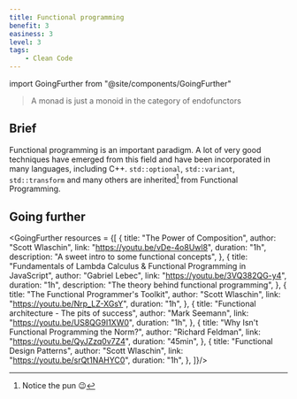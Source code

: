 ```yaml
---
title: Functional programming
benefit: 3
easiness: 3
level: 3
tags:
    - Clean Code
---
```

import GoingFurther from "@site/components/GoingFurther"

> A monad is just a monoid in the category of endofunctors

##  Brief

Functional programming is an important paradigm. A lot of very good techniques have emerged from this field and have been incorporated in many languages, including C++. `std::optional`, `std::variant`, `std::transform` and many others are inherited[^1] from Functional Programming.

[^1]: Notice the pun 😉

## Going further

<GoingFurther resources = {[
    {
        title: "The Power of Composition",
        author: "Scott Wlaschin",
        link: "https://youtu.be/vDe-4o8Uwl8",
        duration: "1h",
        description: "A sweet intro to some functional concepts",
    },
    {
        title: "Fundamentals of Lambda Calculus & Functional Programming in JavaScript",
        author: "Gabriel Lebec",
        link: "https://youtu.be/3VQ382QG-y4",
        duration: "1h",
        description: "The theory behind functional programming",
    },
    {
        title: "The Functional Programmer's Toolkit",
        author: "Scott Wlaschin",
        link: "https://youtu.be/Nrp_LZ-XGsY",
        duration: "1h",
    },
    {
        title: "Functional architecture - The pits of success",
        author: "Mark Seemann",
        link: "https://youtu.be/US8QG9I1XW0",
        duration: "1h",
    },
    {
        title: "Why Isn't Functional Programming the Norm?",
        author: "Richard Feldman",
        link: "https://youtu.be/QyJZzq0v7Z4",
        duration: "45min",
    },
    {
        title: "Functional Design Patterns",
        author: "Scott Wlaschin",
        link: "https://youtu.be/srQt1NAHYC0",
        duration: "1h",
    },
]}/>